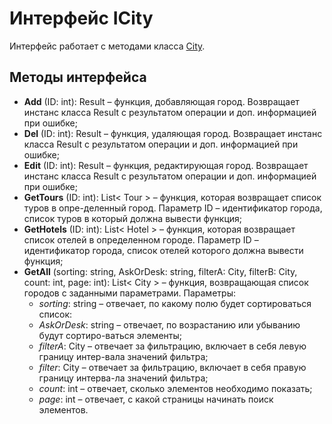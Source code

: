 # Интерфейс ICity

Интерфейс работает с методами класса [City](../Classes/City.md).

## Методы интерфейса

- **Add** (ID: int): Result – функция, добавляющая город. Возвращает инстанс класса Result с результатом операции и доп. информацией при ошибке;
- **Del** (ID: int): Result – функция, удаляющая город. Возвращает инстанс класса Result с результатом операции и доп. информацией при ошибке;
- **Edit** (ID: int): Result – функция, редактирующая город. Возвращает инстанс класса Result с результатом операции и доп. информацией при ошибке;
- **GetTours** (ID: int): List< Tour > – функция, которая возвращает список туров в опре-деленный город. Параметр ID – идентификатор города, список туров в который должна вывести функция;
- **GetHotels** (ID: int): List< Hotel > – функция, которая возвращает список отелей в определенном городе. Параметр ID – идентификатор города, список отелей которого должна вывести функция;
- **GetAll** (sorting: string, AskOrDesk: string, filterA: City, filterB: City, count: int, page: int): List< City > – функция, возвращающая список городов с заданными параметрами. Параметры: 
    -	*sorting*: string – отвечает, по какому полю будет сортироваться список:
    -	*AskOrDesk*: string – отвечает, по возрастанию или убыванию будут сортиро-ваться элементы;
    -	*filterA*: City – отвечает за фильтрацию, включает в себя левую границу интер-вала значений фильтра;
    -	*filter*: City – отвечает за фильтрацию, включает в себя правую границу интерва-ла значений фильтра; 
    -	*count*: int – отвечает, сколько элементов необходимо показать;
    -	*page*: int – отвечает, с какой страницы начинать поиск элементов.